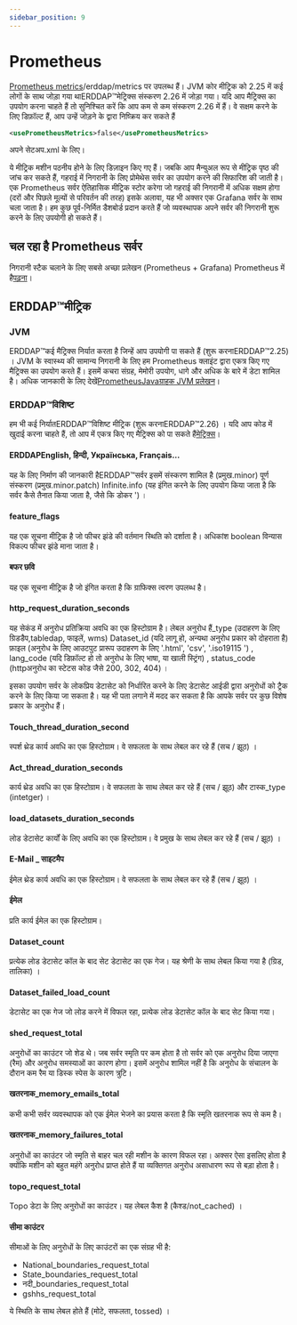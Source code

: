 ```yaml
---
sidebar_position: 9
---
```

# Prometheus

[Prometheus metrics](https://prometheus.io/)/erddap/metrics पर उपलब्ध हैं। JVM कोर मीट्रिक को 2.25 में कई लोगों के साथ जोड़ा गया थाERDDAP™मेट्रिक्स संस्करण 2.26 में जोड़ा गया। यदि आप मैट्रिक्स का उपयोग करना चाहते हैं तो सुनिश्चित करें कि आप कम से कम संस्करण 2.26 में हैं। वे सक्षम करने के लिए डिफ़ॉल्ट हैं, आप उन्हें जोड़ने के द्वारा निष्क्रिय कर सकते हैं
```xml
<usePrometheusMetrics>false</usePrometheusMetrics>
```
अपने सेटअप.xml के लिए।

ये मीट्रिक मशीन पठनीय होने के लिए डिज़ाइन किए गए हैं। जबकि आप मैन्युअल रूप से मीट्रिक पृष्ठ की जांच कर सकते हैं, गहराई में निगरानी के लिए प्रोमेथेस सर्वर का उपयोग करने की सिफारिश की जाती है। एक Prometheus सर्वर ऐतिहासिक मीट्रिक स्टोर करेगा जो गहराई की निगरानी में अधिक सक्षम होगा (दरों और पिछले मूल्यों से परिवर्तन की तरह) इसके अलावा, यह भी अक्सर एक Grafana सर्वर के साथ चला जाता है। हम कुछ पूर्व-निर्मित डैशबोर्ड प्रदान करते हैं जो व्यवस्थापक अपने सर्वर की निगरानी शुरू करने के लिए उपयोगी हो सकते हैं।

## चल रहा है Prometheus सर्वर

निगरानी स्टैक चलाने के लिए सबसे अच्छा प्रलेखन (Prometheus + Grafana) Prometheus में है[पढ़ना](https://github.com/ERDDAP/erddap/blob/main/docker/prometheus/README.md)।

## ERDDAP™मीट्रिक

### JVM

ERDDAP™कई मैट्रिक्स निर्यात करता है जिन्हें आप उपयोगी पा सकते हैं (शुरू करनाERDDAP™2.25) । JVM के स्वास्थ्य की सामान्य निगरानी के लिए हम Prometheus क्लाइंट द्वारा एकत्र किए गए मैट्रिक्स का उपयोग करते हैं। इसमें कचरा संग्रह, मेमोरी उपयोग, धागे और अधिक के बारे में डेटा शामिल है। अधिक जानकारी के लिए देखें[PrometheusJavaग्राहक JVM प्रलेखन](https://prometheus.github.io/client_java/instrumentation/jvm/)।

### ERDDAP™विशिष्ट

हम भी कई निर्यातERDDAP™विशिष्ट मीट्रिक (शुरू करनाERDDAP™2.26) । यदि आप कोड में खुदाई करना चाहते हैं, तो आप में एकत्र किए गए मैट्रिक्स को पा सकते हैं[मेट्रिक्स](https://github.com/ERDDAP/erddap/blob/main/WEB-INF/classes/gov/noaa/pfel/erddap/util/Metrics.java)।

#### ERDDAPEnglish, हिन्दी, Українська, Français...

यह के लिए निर्माण की जानकारी हैERDDAP™सर्वर इसमें संस्करण शामिल है (प्रमुख.minor) पूर्ण संस्करण (प्रमुख.minor.patch) Infinite.info (यह इंगित करने के लिए उपयोग किया जाता है कि सर्वर कैसे तैनात किया जाता है, जैसे कि डोकर ') ।

#### feature_flags

यह एक सूचना मीट्रिक है जो फीचर झंडे की वर्तमान स्थिति को दर्शाता है। अधिकांश boolean विन्यास विकल्प फीचर झंडे माना जाता है।

#### बफर छवि

यह एक सूचना मीट्रिक है जो इंगित करता है कि ग्राफिक्स त्वरण उपलब्ध है।

#### http_request_duration_seconds

यह सेकंड में अनुरोध प्रतिक्रिया अवधि का एक हिस्टोग्राम है। लेबल अनुरोध हैं_type (उदाहरण के लिए ग्रिडडैप,tabledap, फाइलें, wms) Dataset_id (यदि लागू हो, अन्यथा अनुरोध प्रकार को दोहराता है) फ़ाइल (अनुरोध के लिए आउटपुट प्रारूप उदाहरण के लिए '.html', 'csv', '.iso19115 ') , lang_code (यदि डिफ़ॉल्ट हो तो अनुरोध के लिए भाषा, या खाली स्ट्रिंग) , status_code (httpअनुरोध का स्टेटस कोड जैसे 200, 302, 404) ।

इसका उपयोग सर्वर के लोकप्रिय डेटासेट को निर्धारित करने के लिए डेटासेट आईडी द्वारा अनुरोधों को ट्रैक करने के लिए किया जा सकता है। यह भी पता लगाने में मदद कर सकता है कि आपके सर्वर पर कुछ विशेष प्रकार के अनुरोध हैं।

#### Touch_thread_duration_second

स्पर्श थ्रेड कार्य अवधि का एक हिस्टोग्राम। वे सफलता के साथ लेबल कर रहे हैं (सच / झूठ) ।

#### Act_thread_duration_seconds

कार्य थ्रेड अवधि का एक हिस्टोग्राम। वे सफलता के साथ लेबल कर रहे हैं (सच / झूठ) और टास्क_type (intetger) ।

#### load_datasets_duration_seconds

लोड डेटासेट कार्यों के लिए अवधि का एक हिस्टोग्राम। वे प्रमुख के साथ लेबल कर रहे हैं (सच / झूठ) ।

#### E-Mail _ साइटमैप

ईमेल थ्रेड कार्य अवधि का एक हिस्टोग्राम। वे सफलता के साथ लेबल कर रहे हैं (सच / झूठ) ।

#### ईमेल

प्रति कार्य ईमेल का एक हिस्टोग्राम।

#### Dataset_count

प्रत्येक लोड डेटासेट कॉल के बाद सेट डेटासेट का एक गेज। यह श्रेणी के साथ लेबल किया गया है (ग्रिड, तालिका) ।

#### Dataset_failed_load_count

डेटासेट का एक गेज जो लोड करने में विफल रहा, प्रत्येक लोड डेटासेट कॉल के बाद सेट किया गया।

#### shed_request_total

अनुरोधों का काउंटर जो शेड थे। जब सर्वर स्मृति पर कम होता है तो सर्वर को एक अनुरोध दिया जाएगा (रैम) और अनुरोध समस्याओं का कारण होगा। इसमें अनुरोध शामिल नहीं है कि अनुरोध के संचालन के दौरान कम रैम या डिस्क स्पेस के कारण त्रुटि।

#### खतरनाक_memory_emails_total

कभी कभी सर्वर व्यवस्थापक को एक ईमेल भेजने का प्रयास करता है कि स्मृति खतरनाक रूप से कम है।

#### खतरनाक_memory_failures_total

अनुरोधों का काउंटर जो स्मृति से बाहर चल रही मशीन के कारण विफल रहा। अक्सर ऐसा इसलिए होता है क्योंकि मशीन को बहुत महंगे अनुरोध प्राप्त होते हैं या व्यक्तिगत अनुरोध असाधारण रूप से बड़ा होता है।

#### topo_request_total

Topo डेटा के लिए अनुरोधों का काउंटर। यह लेबल कैश है (कैश्ड/not_cached) ।

#### सीमा काउंटर

सीमाओं के लिए अनुरोधों के लिए काउंटरों का एक संग्रह भी है:

 - National_boundaries_request_total
 - State_boundaries_request_total
 - नदी_boundaries_request_total
 - gshhs_request_total

ये स्थिति के साथ लेबल होते हैं (मोटे, सफलता, tossed) ।
